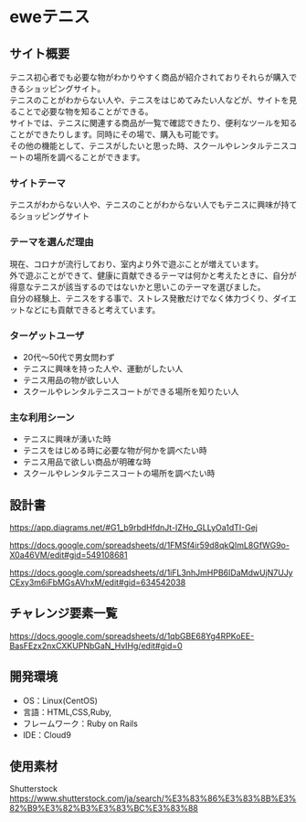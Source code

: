 # eweテニス

## サイト概要
テニス初心者でも必要な物がわかりやすく商品が紹介されておりそれらが購入できるショッピングサイト。  
テニスのことがわからない人や、テニスをはじめてみたい人などが、サイトを見ることで必要な物を知ることができる。  
サイトでは、テニスに関連する商品が一覧で確認できたり、便利なツールを知ることができたりします。同時にその場で、購入も可能です。  
その他の機能として、テニスがしたいと思った時、スクールやレンタルテニスコートの場所を調べることができます。

### サイトテーマ
テニスがわからない人や、テニスのことがわからない人でもテニスに興味が持てるショッピングサイト

### テーマを選んだ理由
現在、コロナが流行しており、室内より外で遊ぶことが増えています。  
外で遊ぶことができて、健康に貢献できるテーマは何かと考えたときに、自分が得意なテニスが該当するのではないかと思いこのテーマを選びました。  
自分の経験上、テニスをする事で、ストレス発散だけでなく体力づくり、ダイエットなどにも貢献できると考えています。

### ターゲットユーザ
 - 20代〜50代で男女問わず
 - テニスに興味を持った人や、運動がしたい人
 - テニス用品の物が欲しい人
 - スクールやレンタルテニスコートができる場所を知りたい人

### 主な利用シーン
 - テニスに興味が湧いた時
 - テニスをはじめる時に必要な物が何かを調べたい時
 - テニス用品で欲しい商品が明確な時
 - スクールやレンタルテニスコートの場所を調べたい時


## 設計書
https://app.diagrams.net/#G1_b9rbdHfdnJt-IZHo_GLLyOa1dTI-Gej

https://docs.google.com/spreadsheets/d/1FMSf4ir59d8qkQImL8GfWG9o-X0a46VM/edit#gid=549108681

https://docs.google.com/spreadsheets/d/1iFL3nhJmHPB6IDaMdwUjN7UJyCExy3m6iFbMGsAVhxM/edit#gid=634542038

## チャレンジ要素一覧
https://docs.google.com/spreadsheets/d/1qbGBE68Yg4RPKoEE-BasFEzx2nxCXKUPNbGaN_HvIHg/edit#gid=0

## 開発環境
- OS：Linux(CentOS)
- 言語：HTML,CSS,Ruby,
- フレームワーク：Ruby on Rails
- IDE：Cloud9

## 使用素材
Shutterstock
https://www.shutterstock.com/ja/search/%E3%83%86%E3%83%8B%E3%82%B9%E3%82%B3%E3%83%BC%E3%83%88

